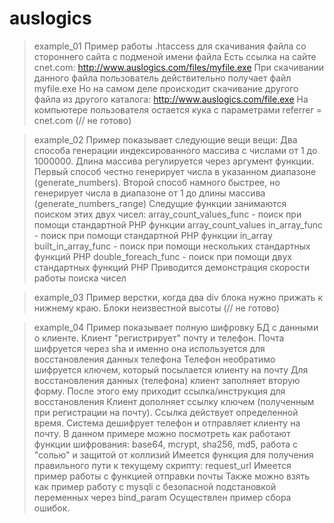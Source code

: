 # auslogics

> example_01
Пример работы .htaccess для скачивания файла со стороннего сайта с подменой имени файла
Есть ссылка на сайте cnet.com: http://www.auslogics.com/files/myfile.exe
При скачивании данного файла пользователь действительно получает файл myfile.exe
Но на самом деле происходит скачивание другого файла из другого каталога:
http://www.auslogics.com/file.exe
На компьютере пользователя остается кука с параметрами referrer = cnet.com (// не готово)

> example_02
Пример показывает следующие вещи вещи:
Два способа генерации индексированного массива с числами от 1 до 1000000.
Длина массива регулируется через аргумент функции.
Первый способ честно генерирует числа в указанном диапазоне (generate_numbers).
Второй способ намного быстрее, но генерирует числа в диапазоне от 1 до длины массива (generate_numbers_range)
Следущие функции занимаются поиском этих двух чисел:
array_count_values_func - поиск при помощи стандартной PHP функции array_count_values
in_array_func - поиск при помощи стандартной PHP функции in_array
built_in_array_func - поиск при помощи нескольких стандартных функций PHP
double_foreach_func - поиск при помощи двух стандартных функций PHP
Приводится демонстрация скорости работы поиска чисел

> example_03
Пример верстки, когда два div блока нужно прижать к нижнему краю.
Блоки неизвестной высоты (// не готово)

> example_04
Пример показывает полную шифровку БД с данными о клиенте.
Клиент "регистрирует" почту и телефон.
Почта шифруется через sha и именно она используется для восстановления данных телефона
Телефон необратимо шифруется ключем, который посылается клиенту на почту
Для восстановления данных (телефона) клиент заполняет вторую форму.
После этого ему приходит ссылка/инструкция для восстановления
Клиент дополняет ссылку ключем (полученным при регистрации на почту). Ссылка действует определенной время.
Система дешифрует телефон и отправляет клиенту на почту.
В данном примере можно посмотреть как работают функции шифрования:
base64, mcrypt, sha256, md5, работа с "солью" и защитой от коллизий
Имеется функция для получения правильного пути к текущему скрипту: request_url
Имеется пример работы с функцией отправки почты
Также можно взять как пример работу с mysqli с безопасной подстановкой переменных через bind_param
Осуществлен пример сбора ошибок.

